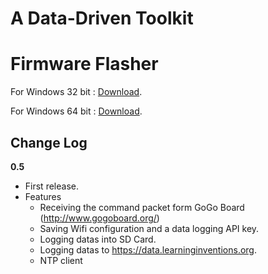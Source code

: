 # A Data-Driven Toolkit


# Firmware Flasher
For Windows 32 bit : [Download](https://github.com/nodemcu/nodemcu-flasher/blob/master/Win32/Release/ESP8266Flasher.exe?raw=true).

For Windows 64 bit : [Download](https://github.com/nodemcu/nodemcu-flasher/blob/master/Win64/Release/ESP8266Flasher.exe?raw=true).

## Change Log

**0.5**

- First release.
- Features
  - Receiving the command packet form GoGo Board (http://www.gogoboard.org/)
  - Saving Wifi configuration and a data logging API key.
  - Logging datas into SD Card.
  - Logging datas to https://data.learninginventions.org.
  - NTP client
